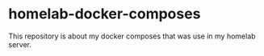 # homelab-docker-composes
This repository is about my docker composes that was use in my homelab server.
